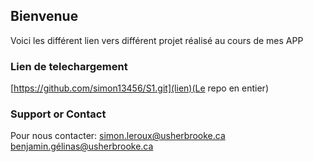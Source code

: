 ## Bienvenue
Voici les différent lien vers différent projet réalisé au cours de mes APP

### Lien de telechargement
[https://github.com/simon13456/S1.git](lien)(Le repo en entier)


### Support or Contact
Pour nous contacter:
simon.leroux@usherbrooke.ca
benjamin.gélinas@usherbrooke.ca
